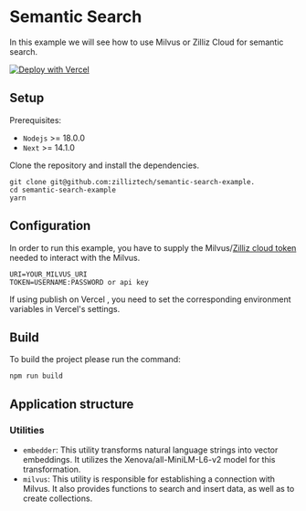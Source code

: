 # Semantic Search

In this example we will see how to use Milvus or Zilliz Cloud for semantic search.

[![Deploy with Vercel](https://vercel.com/button)](https://vercel.com/new/clone?repository-url=https://github.com/nameczz/milvus-node-demos/tree/master/semantic-search-example&repository-name=semantic-search-example&env=URI,TOKEN)

## Setup

Prerequisites:

- `Nodejs` >= 18.0.0
- `Next` >= 14.1.0

Clone the repository and install the dependencies.

```
git clone git@github.com:zilliztech/semantic-search-example.
cd semantic-search-example
yarn
```

## Configuration

In order to run this example, you have to supply the Milvus/[Zilliz cloud token](https://docs.zilliz.com/docs/manage-api-keys) needed to interact with the Milvus.

```
URI=YOUR_MILVUS_URI
TOKEN=USERNAME:PASSWORD or api key
```

If using publish on Vercel , you need to set the corresponding environment variables in Vercel's settings.

## Build

To build the project please run the command:

```
npm run build
```

## Application structure

### Utilities

- `embedder`: This utility transforms natural language strings into vector embeddings. It utilizes the Xenova/all-MiniLM-L6-v2 model for this transformation.
- `milvus`: This utility is responsible for establishing a connection with Milvus. It also provides functions to search and insert data, as well as to create collections.
